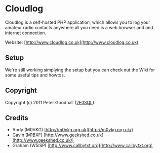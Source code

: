 # Cloudlog

Cloudlog is a self-hosted PHP application, which allows you to log your amateur radio contacts anywhere all you need is a web browser and and internet connection.

Website: [http://www.cloudlog.co.uk](http://www.cloudlog.co.uk)

## Setup

We're still working simplying the setup but you can check out the Wiki for some useful tips and howtos.

## Copyright

Copyright (c) 2011 Peter Goodhall ([2E0SQL](http://www.m3php.com)).

## Credits

* Andy (M0VKG)		[http://m0vkg.org.uk](http://m0vkg.org.uk/)
* Gavin (M1BXF)		[http://www.geekshed.co.uk](http://www.geekshed.co.uk/)
* Graham (W5ISP)	[http://www.callbytxt.org](http://www.callbytxt.org)